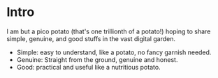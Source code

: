 # Intro

I am but a pico potato (that's one trillionth of a potato!) hoping to share simple, genuine, and good stuffs in the vast digital garden. 

- Simple: easy to understand, like a potato, no fancy garnish needed. 
- Genuine: Straight from the ground, genuine and honest.
- Good: practical and useful like a nutritious potato.